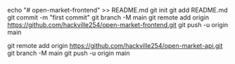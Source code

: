 echo "# open-market-frontend" >> README.md
git init
git add README.md
git commit -m "first commit"
git branch -M main
git remote add origin https://github.com/hackville254/open-market-frontend.git
git push -u origin main



git remote add origin https://github.com/hackville254/open-market-api.git
git branch -M main
git push -u origin main

